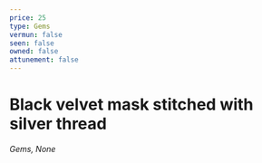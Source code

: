```yaml
---
price: 25
type: Gems
vermun: false
seen: false
owned: false
attunement: false
---
```

# Black velvet mask stitched with silver thread

*Gems, None*